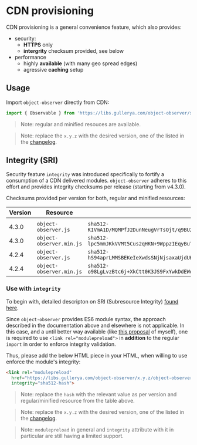 # CDN provisioning

CDN provisioning is a general convenience feature, which also provides:
- security:
  - __HTTPS__ only
  - __intergrity__ checksum provided, see below
- performance
  - highly __available__ (with many geo spread edges)
  - agressive __caching__ setup

## Usage

Import `object-observer` directly from CDN:
```js
import { Observable } from 'https://libs.gullerya.com/object-observer/x.y.z/object-observer.min.js';
```

> Note: regular and minified resouces are available.

> Note: replace the `x.y.z` with the desired version, one of the listed in the [changelog](changelog.md).

## Integrity (SRI)

Security feature `integrity` was introduced specifically to fortify a consumption of a CDN delivered modules.
`object-observer` adheres to this effort and provides integrity checksums per release (starting from v4.3.0).

Checksums provided per version for both, regular and minified resources:

| Version | Resource | Integrity checksum |
|---------|----------|--------------------|
|<!--INSERT-MARKER-->
| 4.3.0 | `object-observer.js` | `sha512-KIVmA1D/MQMPfJ2DunNeugVrTsOjt/q9BU2+C2E4PEMT+Om5kRE8nl/at+zBKbO7yUih/T9VmiQw50mROPfI/A==` |
| 4.3.0 | `object-observer.min.js` | `sha512-lpc5mmJKkVVMt5Cus2qHKN+9WppzIEqyBuT1ROmI2w+dC+RRwi0jB9p0El55Yoh2m5cmDOcXbv3YMyWQd22oZA==` |
| 4.2.4 | `object-observer.js` | `sha512-hS94aprLMMSBEKeIeXwdsSNjNjsaxaUjdUH029d5fga93buCNxXMcgusb5ELGUhbzi2qkjfQT8s/6m2PnwvCsQ==` |
| 4.2.4 | `object-observer.min.js` | `sha512-o98LgLvzBtc6j+XkCtt0K3JS9FxYwkDdEWduD1yX8gqRtte1Eg5E8iTfoKzLC+fcB2fYrmzrQM3G2mLm8Z1nOQ==` |

### Use with `integrity`

To begin with, detailed descripton on SRI (Subresource Integrity) [found here](https://developer.mozilla.org/en-US/docs/Web/Security/Subresource_Integrity).

Since `object-observer` provides ES6 module syntax, the approach described in the documentation above and elsewhere is not applicable.
In this case, and a until better way available (like [this proposal](https://github.com/tc39/proposal-import-assertions/issues/113) of myself), one is required to use `<link rel="modulepreload">` in __addition__ to the regular `import` in order to enforce integrity validation.

Thus, please add the below HTML piece in your HTML, when willing to use enforce the module's integrity:
```html
<link rel="modulepreload" 
  href="https://libs.gullerya.com/object-observer/x.y.z/object-observer.min.js"
  integrity="sha512-hash">
```

> Note: replace the `hash` with the relevant value as per version and regular/minified resource from the table above.

> Note: replace the `x.y.z` with the desired version, one of the listed in the [changelog](changelog.md).

> Note: `modulepreload` in general and `integrity` attribute with it in particular are still having a limited support.
